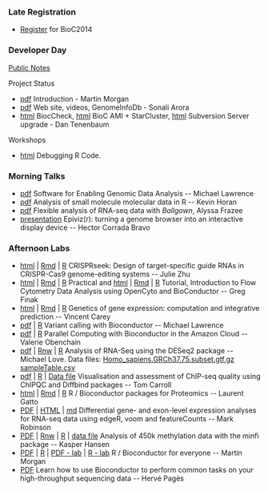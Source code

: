 ### Late Registration

- [Register](https://register.bioconductor.org/BioC2014/) for BioC2014

### Developer Day

[Public Notes](https://docs.google.com/document/d/1l7WyS7z8O-qKd-sCMsWdVsNHRVDP4TqrGcMLMHlEwog/edit?usp=sharing)

Project Status

- [pdf](DeveloperDayIntroduction.pdf) Introduction - Martin Morgan
- [pdf](Sonali_bioc_beamer.pdf) Web site, videos, GenomeInfoDb - Sonali Arora
- [html](https://docs.google.com/presentation/d/1TDpr9kfA_UzIzp0NGIpeRc8iKjer_FbjnPMPr7D570A/edit?usp=sharing
) BiocCheck,
  [html](https://docs.google.com/presentation/d/1_jylew2T4AQ2RVPOJe6LYPpv0q9lw_FIQLKMA10idl4/edit?usp=sharing)
BioC AMI + StarCluster,
  [html](https://docs.google.com/presentation/d/1_KN_FLXlzcY_iaOlo6Xer-3m_hAFPDhpelF4NalyFQA/edit?usp=sharing)
Subversion Server upgrade - Dan Tenenbaum

Workshops

- [html](https://docs.google.com/presentation/d/1v8mmuTCZJpU_0EmAgGAfoDXF3zG8GICMeXR-1d8WfRY/edit?usp=sharing) Debugging R Code.

### Morning Talks

- [pdf](Lawrence_Talk.pdf) Software for Enabling Genomic Data Analysis -- Michael Lawrence
- [pdf](Horan.pdf) Analysis of small molecule molecular data in R -- Kevin Horan
- [pdf](Frazee.pdf) Flexible analysis of RNA-seq data with _Ballgown_, Alyssa Frazee
- [presentation](http://epiviz.github.io/bioc2014/) Epiviz(r): turning a genome browser into an interactive display device -- Hector Corrada Bravo

### Afternoon Labs

- [html](CRISPRdemo.html) | [Rmd](CRISPRdemo.Rmd) | [R](CRISPRdemo.R)
  CRISPRseek: Design of target-specific guide RNAs in CRISPR-Cas9
  genome-editing systems -- Julie Zhu
- [html](OpenCytoPracticalComponent.html) | [Rmd](OpenCytoPracticalComponent.Rmd) | [R](OpenCytoPracticalComponent.R) Practical and 
  [html](OpenCytoTutorial.html) | [Rmd](OpenCytoTutorial.Rmd) | [R](OpenCytoTutorial.R) Tutorial,
  Introduction to Flow Cytometry Data Analysis using OpenCyto and BioConductor -- Greg Finak
- [html](eqtl2014.html) | [Rmd](eqtl2014.Rmd) | [R](eqtl2014.R) Genetics of gene expression: computation and integrative prediction -- Vincent Carey
- [pdf](Lawrence_Tutorial.pdf) | [R](Lawrence_Tutorial.R) Variant calling with Bioconductor -- Michael Lawrence
- [pdf](ParallelBioc.pdf) | [R](ParallelBioc.R) Parallel Computing with Bioconductor in the Amazon Cloud -- Valerie Obenchain
- [pdf](RNA-Seq-Analysis-Lab.pdf) | [Rnw](RNA-Seq-Analysis-Lab.Rnw) | [R](RNA-Seq-Analysis-Lab.R) Analysis of RNA-Seq using the DESeq2 package -- Michael Love.
  Data files: [Homo_sapiens.GRCh37.75.subset.gtf.gz](Homo_sapiens.GRCh37.75.subset.gtf.gz) [sampleTable.csv](sampleTable.csv)
- [pdf](Bioc2014_ChIPQC_Practical.pdf) |
  [R](Bioc2014_ChIPQC_Practical.R) | [Data file](BCell_Examples.RData)
  Visualisation and assessment of ChIP-seq quality using ChIPQC and
  Diffbind packages -- Tom Carroll
- [html](Gatto.html) | [Rmd](Gatto.Rmd) | [R](Gatto.R) R / Bioconductor packages for Proteomics -- Laurent Gatto
- [PDF](edgeR_voom_lecture.pdf) | [HTML](BioC2014_edgeR_voom.html) | [md](BioC2014_edgeR_voom.md) Differential gene- and exon-level expression analyses for RNA-seq data using edgeR, voom and featureCounts -- Mark Robinson
- [PDF](minfi_BioC2014.pdf) | [Rnw](minfi_BioC2014.Rnw) | [R](minfi_BioC2014.R) | [data file](dmrs_B1000_c02.rda)  Analysis of 450k methylation data with the minfi package -- Kasper Hansen
- [PDF](RBiocForEveryone.pdf) | [R](RBiocForEveryone.R) | [PDF - lab](RBiocForEveryone-lab.pdf) | [R - lab](RBiocForEveryone-lab.R) R / Bioconductor for everyone -- Martin Morgan
- [PDF](GenomicRangesHOWTOs.pdf) Learn how to use Bioconductor to perform common tasks on your high-throughput sequencing data -- Herv&eacute; Pag&egrave;s